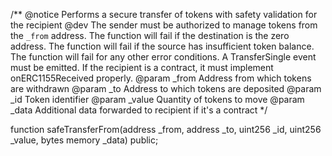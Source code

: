 /**
    @notice Performs a secure transfer of tokens with safety validation for the recipient
    @dev The sender must be authorized to manage tokens from the `_from` address.
    The function will fail if the destination is the zero address.
    The function will fail if the source has insufficient token balance.
    The function will fail for any other error conditions.
    A TransferSingle event must be emitted.
    If the recipient is a contract, it must implement onERC1155Received properly.
    @param _from    Address from which tokens are withdrawn
    @param _to      Address to which tokens are deposited
    @param _id      Token identifier
    @param _value   Quantity of tokens to move
    @param _data    Additional data forwarded to recipient if it's a contract
*/

function safeTransferFrom(address _from, address _to, uint256 _id, uint256 _value, bytes memory _data) public; 